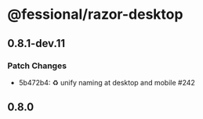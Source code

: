 # @fessional/razor-desktop

## 0.8.1-dev.11

### Patch Changes

- 5b472b4: ♻️ unify naming at desktop and mobile #242

## 0.8.0
